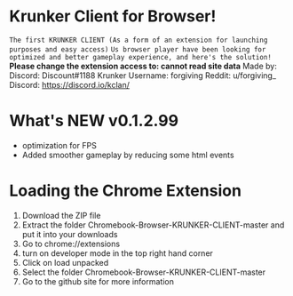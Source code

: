 # Krunker Client for Browser!
`The first KRUNKER CLIENT (As a form of an extension for launching purposes and easy access)`
``Us browser player have been looking for optimized and better gameplay experience, and here's the solution!
``**Please change the extension access to: cannot read site data**
Made by:
Discord: Discount#1188
Krunker Username: forgiving
Reddit: u/forgiving_
Discord: https://discord.io/kclan/
# What's NEW v0.1.2.99
- optimization for FPS
- Added smoother gameplay by reducing some html events
# Loading the Chrome Extension
1. Download the ZIP file
2. Extract the folder Chromebook-Browser-KRUNKER-CLIENT-master and put it into your downloads
3. Go to chrome://extensions
4. turn on developer mode in the top right hand corner
5. Click on load unpacked
6. Select the folder Chromebook-Browser-KRUNKER-CLIENT-master
7. Go to the github site for more information
#
